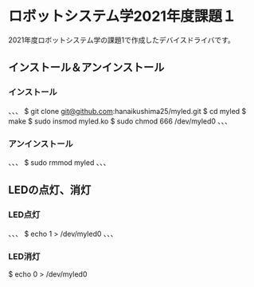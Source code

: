 # ロボットシステム学2021年度課題１
2021年度ロボットシステム学の課題1で作成したデバイスドライバです。

## インストール＆アンインストール
### インストール
、、、
$ git clone git@github.com:hanaikushima25/myled.git
$ cd myled
$ make
$ sudo insmod myled.ko
$ sudo chmod 666 /dev/myled0
、、、
### アンインストール
、、、
$ sudo rmmod myled
、、、
## LEDの点灯、消灯
### LED点灯
、、、
$ echo 1 > /dev/myled0
、、、
### LED消灯
$ echo 0 > /dev/myled0
